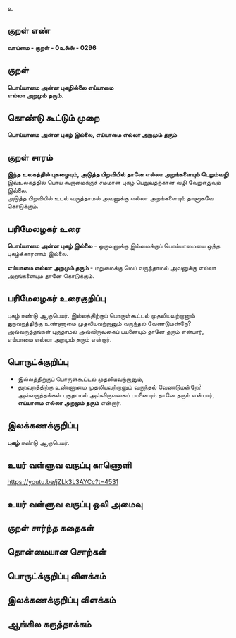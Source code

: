 உ

## குறள் எண் 

**வாய்மை - குறள் - 0உ௯௬ - 0296**  

## குறள் 

**பொய்யாமை அன்ன புகழில்லை எய்யாமை  
எல்லா அறமும் தரும்.**

## கொண்டு கூட்டும் முறை

**பொய்யாமை அன்ன புகழ் இல்லை, எய்யாமை எல்லா அறமும் தரும்**

## குறள் சாரம் 

**இந்த உலகத்தில் புகழையும், அடுத்த பிறவியில் தானே எல்லா அறங்களையும் பெறும்வழி**  
இவ்உலகத்தில் பொய் கூறாமைக்குச் சமமான புகழ் பெறுவதற்கான வழி வேறுஎதுவும் இல்லை.  
அடுத்த பிறவியில் உடல் வருத்தாமல் அவனுக்கு எல்லா அறங்களையும் தானாகவே கொடுக்கும்.  

## பரிமேலழகர் உரை

**பொய்யாமை அன்ன புகழ் இல்லை** - ஒருவனுக்கு இம்மைக்குப் பொய்யாமையை ஒத்த புகழ்க்காரணம் இல்லை.   

**எய்யாமை எல்லா அறமும் தரும்** - மறுமைக்கு மெய் வருந்தாமல் அவனுக்கு எல்லா அறங்களையும தானே கொடுக்கும்.   

## பரிமேலழகர் உரைகுறிப்பு   

புகழ் ஈண்டு ஆகுபெயர். 
இல்லத்திற்குப் பொருள்கூட்டல் முதலியவற்றானும் துறவறத்திற்கு உண்ணாமை முதலியவற்றானும் வருந்தல் வேணடுமன்றே? அவ்வருத்தங்கள் புகுதாமல் அவ்விருவகைப் பயனையும் தானே தரும் என்பார், எய்யாமை எல்லா அறமும் தரும் என்றார்.  

## பொருட்க்குறிப்பு 

* இல்லத்திற்குப் பொருள்கூட்டல் முதலியவற்றானும்,  
* துறவறத்திற்கு உண்ணாமை முதலியவற்றானும் வருந்தல் வேணடுமன்றே?   
அவ்வருத்தங்கள் புகுதாமல் அவ்விருவகைப் பயனையும் தானே தரும் என்பார், **எய்யாமை எல்லா அறமும் தரும்** என்றார்.  

## இலக்கணக்குறிப்பு  

**புகழ்** ஈண்டு ஆகுபெயர்.   

## உயர் வள்ளுவ வகுப்பு காணொளி

https://youtu.be/jZLk3L3AYCc?t=4531

## உயர் வள்ளுவ வகுப்பு ஒலி அமைவு 

 
## குறள் சார்ந்த கதைகள் 


## தொன்மையான சொற்கள்


## பொருட்க்குறிப்பு விளக்கம்


## இலக்கணக்குறிப்பு விளக்கம்


## ஆங்கில கருத்தாக்கம் 



